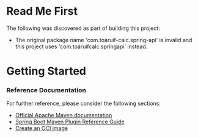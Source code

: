 # Read Me First
The following was discovered as part of building this project:

* The original package name 'com.toaruif-calc.spring-api' is invalid and this project uses 'com.toaruifcalc.springapi' instead.

# Getting Started

### Reference Documentation
For further reference, please consider the following sections:

* [Official Apache Maven documentation](https://maven.apache.org/guides/index.html)
* [Spring Boot Maven Plugin Reference Guide](https://docs.spring.io/spring-boot/docs/2.6.6/maven-plugin/reference/html/)
* [Create an OCI image](https://docs.spring.io/spring-boot/docs/2.6.6/maven-plugin/reference/html/#build-image)


